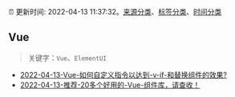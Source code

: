 :alarm_clock: 更新时间: 2022-04-13 11:37:32。[来源分类](../README.md)、[标签分类](../TAGS.md)、[时间分类](../TIMELINE.md)

## Vue


> 关键字：`Vue`、`ElementUI`



- [2022-04-13-Vue-如何自定义指令以达到-v-if-和替换组件的效果?](https://www.v2ex.com/t/846790) 
- [2022-04-13-推荐-20多个好用的-Vue-组件库，请查收！](https://toutiao.io/k/sskayyw) 